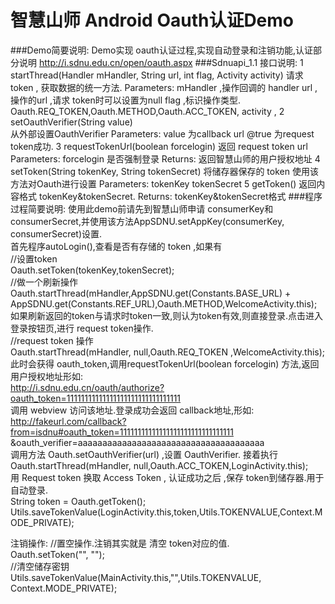 ﻿智慧山师 Android Oauth认证Demo
===================================
###Demo简要说明:
Demo实现 oauth认证过程,实现自动登录和注销功能,认证部分说明   http://i.sdnu.edu.cn/open/oauth.aspx
###Sdnuapi_1.1 接口说明:
		1
		startThread(Handler mHandler, String url, int flag, Activity activity)
		请求token , 获取数据的统一方法.
		Parameters:
		mHandler ,操作回调的 handler
		url ,操作的url ,请求 token时可以设置为null
		flag ,标识操作类型. Oauth.REQ_TOKEN,Oauth.METHOD,Oauth.ACC_TOKEN,
		activity ,
		2
		setOauthVerifier(String value)   
		从外部设置OauthVerifier 
		Parameters: 
		value  为callback url
		@true 
		为request token成功.
		3
		requestTokenUrl(boolean forcelogin)
		返回 request token url 
		Parameters: 
		forcelogin 是否强制登录 
		Returns: 
		返回智慧山师的用户授权地址
		4
		setToken(String tokenKey, String tokenSecret)
		将储存器保存的 token 使用该方法对Oauth进行设置
		Parameters: 
		tokenKey 
		tokenSecret 
		5
		getToken()
		返回内容格式 tokenKey&tokenSecret. 
		Returns: 
		tokenKey&tokenSecret格式
###程序过程简要说明:
使用此demo前请先到智慧山师申请 consumerKey和consumerSecret,并使用该方法AppSDNU.setAppKey(consumerKey, consumerSecret)设置.<br/>
首先程序autoLogin(),查看是否有存储的 token ,如果有<br/>
//设置token<br/>
Oauth.setToken(tokenKey,tokenSecret);<br/>
//做一个刷新操作<br />
Oauth.startThread(mHandler,AppSDNU.get(Constants.BASE_URL) + AppSDNU.get(Constants.REF_URL),Oauth.METHOD,WelcomeActivity.this);<br/>
如果刷新返回的token与请求时token一致,则认为token有效,则直接登录.点击进入登录按钮页,进行 request token操作.<br/>
//request token 操作<br/>
Oauth.startThread(mHandler, null,Oauth.REQ_TOKEN ,WelcomeActivity.this);<br/>
此时会获得 oauth_token,调用requestTokenUrl(boolean forcelogin) 方法,返回用户授权地址形如:<br />
	http://i.sdnu.edu.cn/oauth/authorize?oauth_token=11111111111111111111111111111111<br/>
调用 webview 访问该地址.登录成功会返回 callback地址,形如:<br />
	http://fakeurl.com/callback?from=isdnu#oauth_token=11111111111111111111111111111111<br/>&oauth_verifier=aaaaaaaaaaaaaaaaaaaaaaaaaaaaaaaaaaaaaa<br/>
调用方法 Oauth.setOauthVerifier(url)  ,设置 OauthVerifier.
接着执行Oauth.startThread(mHandler, null,Oauth.ACC_TOKEN,LoginActivity.this);	
用  Request token 换取 Access Token , 认证成功之后 ,保存 token到储存器.用于自动登录.<br/>
String token = Oauth.getToken();
Utils.saveTokenValue(LoginActivity.this,token,Utils.TOKENVALUE,Context.MODE_PRIVATE);

注销操作:
//置空操作.注销其实就是 清空  token对应的值.<br/>
Oauth.setToken("", "");<br/>
//清空储存密钥<br/>
Utils.saveTokenValue(MainActivity.this,"",Utils.TOKENVALUE, Context.MODE_PRIVATE);

	
